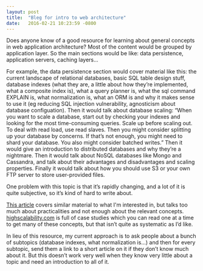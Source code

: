 ```yaml
---
layout: post
title:  "Bleg for intro to web architecture"
date:   2016-02-21 10:23:59 -0800
---
```

Does anyone know of a good resource for learning about general concepts in web application architecture?
Most of the content would be grouped by application layer. So the main sections would be like: data persistence, application servers, caching layers...

For example, the data persistence section would cover material like this: the current landscape of relational databases, basic SQL table design stuff, database indexes (what they are, a little about how they’re implemented, what a composite index is), what a query planner is, what the sql command EXPLAIN is, what normalization is, what an ORM is and why it makes sense to use it (eg reducing SQL injection vulnerability, agnosticism about database configuation). Then it would talk about database scaling: “When you want to scale a database, start out by checking your indexes and looking for the most time-consuming queries. Scale up before scaling out. To deal with read load, use read slaves. Then you might consider splitting up your database by concerns. If that’s not enough, you might need to shard your database. You also might consider batched writes.” Then it would give an introduction to distributed databases and why they’re a nightmare. Then it would talk about NoSQL databases like Mongo and Cassandra, and talk about their advantages and disadvantages and scaling properties. Finally it would talk about how you should use S3 or your own FTP server to store user-provided files.

One problem with this topic is that it’s rapidly changing, and a lot of it is quite subjective, so it’s kind of hard to write about.

[This article](https://www.airpair.com/aws/posts/building-a-scalable-web-app-on-amazon-web-services-p1) covers similar material to what I'm interested in, but talks too much about practicalities and not enough about the relevant concepts. [highscalability.com](http://highscalability.com/) is full of case studies which you can read one at a time to get many of these concepts, but that isn’t quite as systematic as I’d like.

In lieu of this resource, my current approach is to ask people about a bunch of subtopics (database indexes, what normalization is…) and then for every subtopic, send them a link to a short article on it if they don’t know much about it. But this doesn’t work very well when they know very little about a topic and need an introduction to all of it.
